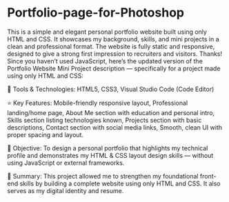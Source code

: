 # Portfolio-page-for-Photoshop
This is a simple and elegant personal portfolio website built using only HTML and CSS. It showcases my background, skills, and mini projects in a clean and professional format. The website is fully static and responsive, designed to give a strong first impression to recruiters and visitors.
Thanks! Since you haven’t used JavaScript, here’s the updated version of the Portfolio Website Mini Project description — specifically for a project made using only HTML and CSS:

🔧 Tools & Technologies: HTML5, CSS3, Visual Studio Code (Code Editor)

⭐ Key Features:
 Mobile-friendly responsive layout,
Professional landing/home page,
About Me section with education and personal intro,
Skills section listing technologies known,
Projects section with basic descriptions,
Contact section with social media links,
Smooth, clean UI with proper spacing and layout.


🎯 Objective:
 To design a personal portfolio that highlights my technical profile and demonstrates my HTML & CSS layout design skills — without using JavaScript or external frameworks.

📌 Summary:
 This project allowed me to strengthen my foundational front-end skills by building a complete website using only HTML and CSS. It also serves as my digital identity and resume.
